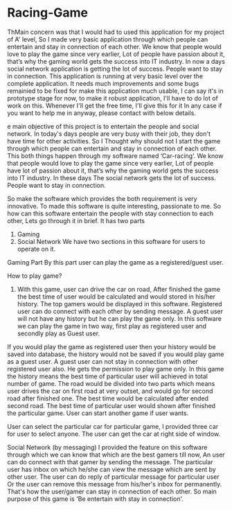 Racing-Game
===========

ThMain concern was that I would had to used this application for my project of A' level, So I made very basic application through which people can entertain and stay in connection of each other. We know that people would love to play the game since very earlier, Lot of people have passion about it, that’s why the gaming world gets the success into IT industry. 
In now a days social network application is getting the lot of success. People want to stay in connection. 
This application is running at very basic level over the complete application. It needs much improvements and some bugs remainied to be fixed for make this application much usable, I can say it's in prototype stage for now, to make it robust application, I'll have to do lot of work on this. Whenever I'll get the free time, I'll give this for it 
In any case if you want to help me in anyway, please contact with below details.

e main objective of this project is to entertain the people and social network. In today's days people are very busy with their job, they don't have time for other activities.
 So I Thought why should not I start the game through which people can entertain and stay in connection of each other.  This both things happen through my software named ‘Car-racing’. We know that people would love to play the game since very earlier, Lot of people have lot of passion about it, that’s why the gaming world gets the success into IT industry.
In these days The social network gets the lot of success. People want to stay in connection. 

So make the software which provides the  both requirement is very innovative. To made this software is quite interesting, passionate to me. 
So how can this software entertain the people with stay connection to each other, Lets go through it in brief. It has two parts
1)  Gaming
2)	Social Network
We have two sections in this software for users to operate on it. 



Gaming Part
By this part user can play the game as a registered/guest user.

How to play game?
1) With this game, user can drive the car on road, After finished the game the best time of user would be calculated and would stored in his/her history. The top gamers would be displayed in this software.
 Registered user can do connect with each other by sending message. A guest user will not have any history but he can play the game only.
In this software we can play the game in two way, first play as registered user and secondly play as Guest user.

If you would play the game as registered user then your history would be saved into database, the history would not be saved if you would play game as a guest user. A guest user can not stay in connection with other registered user also. He gets the permission to play game only.
 In this game the history means the best time of particular user will achieved in total number of game.
The road would be divided into two parts which means user drives the car on first road at very outset, and would go for second road after finished one. The best time would be calculated after ended second road. The best time of particular user would shown after finished the particular game. User can start another game if user wants.

User can select the particular car for particular game, I provided three car for user to select anyone. The user can get the car at right side of window.



Social Network (by messaging)
I provided the feature on this software through which we can know that which are the best gamers till now, An user can do connect with that gamer by sending the message. The particular user has inbox on which he/she can view the message which are sent by other user. The user can do reply of particular message for particular user Or the user can remove this message from his/her's inbox for permanently.
That's how the user/gamer can stay in connection of each other.
So main purpose of this game is 'Be entertain with stay in connection'.
